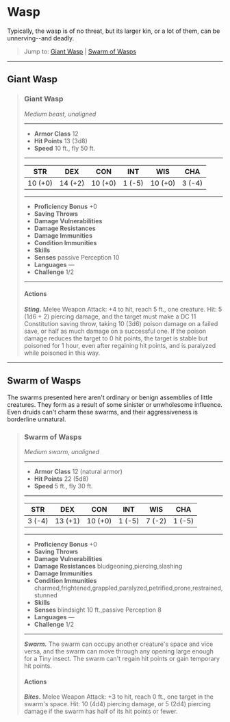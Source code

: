 # Wasp
Typically, the wasp is of no threat, but its larger kin, or a lot of them, can be unnerving--and deadly.

> Jump to: [Giant Wasp](#giant-wasp) | [Swarm of Wasps](#swarm-of-wasps)

---

## Giant Wasp

>### Giant Wasp
>*Medium beast, unaligned*
>___
>- **Armor Class** 12
>- **Hit Points** 13 (3d8)
>- **Speed** 10 ft., fly 50 ft.
>___
>|**STR**|**DEX**|**CON**|**INT**|**WIS**|**CHA**|
>|:---:|:---:|:---:|:---:|:---:|:---:|
>|10 (+0)|14 (+2)|10 (+0)|1 (-5)|10 (+0)|3 (-4)|
>
>___
>- **Proficiency Bonus** +0
>- **Saving Throws** 
>- **Damage Vulnerabilities** 
>- **Damage Resistances** 
>- **Damage Immunities** 
>- **Condition Immunities** 
>- **Skills** 
>- **Senses** passive Perception 10
>- **Languages** —
>- **Challenge** 1/2
>___
>#### Actions
>***Sting.*** Melee Weapon Attack: +4 to hit, reach 5 ft., one creature. Hit: 5 (1d6 + 2) piercing damage, and the target must make a DC 11 Constitution saving throw, taking 10 (3d6) poison damage on a failed save, or half as much damage on a successful one. If the poison damage reduces the target to 0 hit points, the target is stable but poisoned for 1 hour, even after regaining hit points, and is paralyzed while poisoned in this way.
>

---

## Swarm of Wasps
The swarms presented here aren't ordinary or benign assemblies of little creatures. They form as a result of some sinister or unwholesome influence. Even druids can't charm these swarms, and their aggressiveness is borderline unnatural.

>### Swarm of Wasps
>*Medium swarm, unaligned*
>___
>- **Armor Class** 12 (natural armor)
>- **Hit Points** 22 (5d8)
>- **Speed** 5 ft., fly 30 ft.
>___
>|**STR**|**DEX**|**CON**|**INT**|**WIS**|**CHA**|
>|:---:|:---:|:---:|:---:|:---:|:---:|
>|3 (-4)|13 (+1)|10 (+0)|1 (-5)|7 (-2)|1 (-5)|
>
>___
>- **Proficiency Bonus** +0
>- **Saving Throws** 
>- **Damage Vulnerabilities** 
>- **Damage Resistances** bludgeoning,piercing,slashing
>- **Damage Immunities** 
>- **Condition Immunities** charmed,frightened,grappled,paralyzed,petrified,prone,restrained,stunned
>- **Skills** 
>- **Senses** blindsight 10 ft.,passive Perception 8
>- **Languages** —
>- **Challenge** 1/2
>___
>***Swarm.*** The swarm can occupy another creature's space and vice versa, and the swarm can move through any opening large enough for a Tiny insect. The swarm can't regain hit points or gain temporary hit points.
>
>#### Actions
>***Bites.*** Melee Weapon Attack: +3 to hit, reach 0 ft., one target in the swarm's space. Hit: 10 (4d4) piercing damage, or 5 (2d4) piercing damage if the swarm has half of its hit points or fewer. 
>
